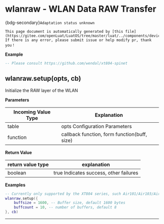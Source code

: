 # wlanraw - WLAN Data RAW Transfer

{bdg-secondary}`Adaptation status unknown`

```{note}
This page document is automatically generated by [this file](https://gitee.com/openLuat/LuatOS/tree/master/luat/../components/device/wlanraw/binding/luat_lib_wlanraw.c). If there is any error, please submit issue or help modify pr, thank you！
```


**Example**

```lua
-- Please consult https://github.com/wendal/xt804-spinet

```

## wlanraw.setup(opts, cb)



Initialize the RAW layer of the WLAN

**Parameters**

|Incoming Value Type | Explanation|
|-|-|
|table|opts Configuration Parameters|
|function|callback function, form function(buff, size)|

**Return Value**

|return value type | explanation|
|-|-|
|boolean|true Indicates success, other failures|

**Examples**

```lua
-- Currently only supported by the XT804 series, such Air101/Air103/Air601/Air690
wlanraw.setup({
    buffsize = 1600, -- Buffer size, default 1600 bytes
    buffcount = 10, -- number of buffers, default 8
}, cb)

```

---

